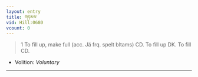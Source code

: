 ```yaml
---
layout: entry
title: གཏམས་
vid: Hill:0680
vcount: 0
---
```

> 1 To fill up, make full (acc\. Jä frq\. spelt bltams) CD\. To fill up DK\. To fill CD\.

* Volition: _Voluntary_

---

